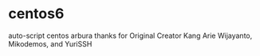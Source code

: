 centos6
=======

auto-script centos arbura  thanks for Original Creator Kang Arie Wijayanto, Mikodemos, and YuriSSH
